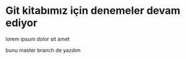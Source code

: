 # Git kitabımız için denemeler devam ediyor

lorem ipsum dolor sit amet

bunu master branch de yazdım